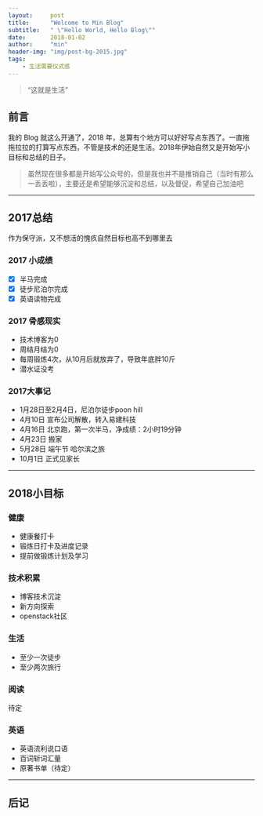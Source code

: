 ```yaml
---
layout:     post
title:      "Welcome to Min Blog"
subtitle:   " \"Hello World, Hello Blog\""
date:       2018-01-02
author:     "min"
header-img: "img/post-bg-2015.jpg"
tags:
    - 生活需要仪式感
---
```


> “这就是生活”


## 前言

我的 Blog 就这么开通了，2018 年，总算有个地方可以好好写点东西了。一直拖拖拉拉的打算写点东西，不管是技术的还是生活。2018年伊始自然又是开始写小目标和总结的日子。
> 虽然现在很多都是开始写公众号的，但是我也并不是推销自己（当时有那么一丢丢啦），主要还是希望能够沉淀和总结，以及督促，希望自己加油吧

---

## 2017总结
作为保守派，又不想活的愧疚自然目标也高不到哪里去
### 2017 小成绩
- [x] 半马完成
- [x] 徒步尼泊尔完成
- [x] 英语读物完成

### 2017 骨感现实
- 技术博客为0
- 周结月结为0
- 每周锻炼4次，从10月后就放弃了，导致年底胖10斤
- 潜水证没考

### 2017大事记

- 1月28日至2月4日，尼泊尔徒步poon hill
- 4月10日 宣布公司解散，转入易建科技
- 4月16日 北京跑，第一次半马，净成绩：2小时19分钟
- 4月23日 搬家
- 5月28日 端午节 哈尔滨之旅
- 10月1日 正式见家长

---

## 2018小目标

### 健康
* 健康餐打卡
* 锻炼日打卡及进度记录
* 提前做锻炼计划及学习
### 技术积累
* 博客技术沉淀
* 新方向探索
* openstack社区
### 生活
* 至少一次徒步
* 至少两次旅行

### 阅读
待定

### 英语
* 英语流利说口语
* 百词斩词汇量
* 原著书单（待定）
---

## 后记

